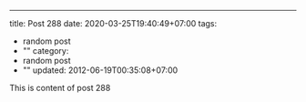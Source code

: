 ---
title: Post 288
date: 2020-03-25T19:40:49+07:00
tags:
  - random post
  - ""
category:
  - random post
  - ""
updated: 2012-06-19T00:35:08+07:00

This is content of post 288